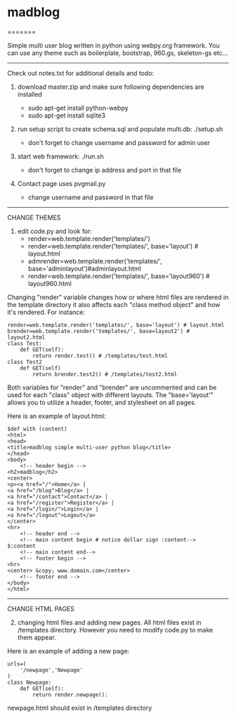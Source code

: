 # madblog
=======

Simple multi user blog written in python using webpy.org framework.
You can use any theme such as boilerplate, bootstrap, 960.gs, skeleton-gs etc...

----

Check out notes.txt for additional details and todo:

1. download master.zip and make sure following dependencies are installed 
	- sudo apt-get install python-webpy
	- sudo apt-get install sqlite3

2. run setup script to create schema.sql and populate multi.db: ./setup.sh 
	- don't forget to change username and password for admin user

3. start web framework: ./run.sh 
	- don't forget to change ip address and port in that file 

4. Contact page uses pvgmail.py 
	- change username and password in that file

----

CHANGE THEMES

1. edit code.py and look for:
	- render=web.template.render('templates/')
	- render=web.template.render('templates/', base='layout') # layout.html
	- admrender=web.template.render('templates/', base='adminlayout')#adminlayout.html
	- render=web.template.render('templates/', base='layout960') # layout960.html


Changing "render" variable changes how or where html files are rendered 
in the template directory it also affects each "class method object" and how
it's rendered. For instance: 

	render=web.template.render('templates/', base='layout') # layout.html
	brender=web.template.render('templates/', base=layout2') # layout2.html 
	class Test:
		def GET(self):
			return render.test() # /templates/test.html
	class Test2
		def GET(self)
			return brender.test2() # /templates/test2.html

Both variables for "render" and "brender" are uncommented and can be used
for each "class" object with different layouts. The "base='layout'" allows
you to utilize a header, footer, and stylesheet on all pages.	

Here is an example of layout.html:

 
	$def with (content)
	<html>
	<head>
	<title>madblog simple multi-user python blog</title>
	</head>
	<body>
		<!-- header begin -->
	<h2>madblog</h2>
	<center>
	<p><a href="/">Home</a> | 
	<a href="/blog">Blog</a> | 
	<a href="/contact">Contact</a> | 
	<a href="/register">Register</a> | 
	<a href="/login/">Login</a> |
	<a href="/logout">Logout</a>  
	</center>
	<hr>
		<!-- header end --> 
		<!-- main content begin # notice dollar sign :content-->
	$:content
		<!-- main content end-->
		<!-- footer begin -->
	<hr>
	<center> &copy; www.domain.com</center>
		<!-- footer end -->
	</body>
	</html>

----
CHANGE HTML PAGES

2. changing html files and adding new pages. All html files exist in /templates 
directory. However you need to modify code.py to make them appear. 

Here is an example of adding a new page: 

	urls=(
		'/newpage','Newpage'
	)
	class Newpage: 
		def GET(self):
			return render.newpage(): 	

 newpage.html should exist in /templates directory  
 
